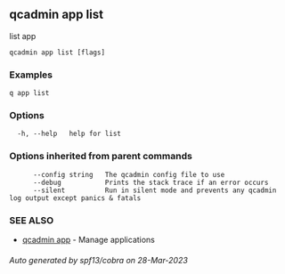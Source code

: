 ## qcadmin app list

list app

```
qcadmin app list [flags]
```

### Examples

```
q app list
```

### Options

```
  -h, --help   help for list
```

### Options inherited from parent commands

```
      --config string   The qcadmin config file to use
      --debug           Prints the stack trace if an error occurs
      --silent          Run in silent mode and prevents any qcadmin log output except panics & fatals
```

### SEE ALSO

* [qcadmin app](qcadmin_app.md)	 - Manage applications

###### Auto generated by spf13/cobra on 28-Mar-2023
